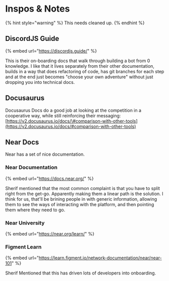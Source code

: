 # Inspos & Notes

{% hint style="warning" %}
This needs cleaned up.
{% endhint %}

## DiscordJS Guide

{% embed url="https://discordjs.guide/" %}

This is their on-boarding docs that walk through building a bot from 0 knowledge. I like that it lives separately from their other documentation, builds in a way that does refactoring of code, has git branches for each step and at the end just becomes "choose your own adventure" without just dropping you into technical docs.

## Docusaurus

Docusaurus Docs do a good job at looking at the competition in a cooperative way, while still reinforcing their messaging: [https://v2.docusaurus.io/docs/\#comparison-with-other-tools](https://v2.docusaurus.io/docs/#comparison-with-other-tools)

## Near Docs

Near has a set of nice documentation.

### Near Documentation

{% embed url="https://docs.near.org/" %}

Sherif mentioned that the most common complaint is that you have to split right from the get-go. Apparently making them a linear path is the solution. I think for us, that'll be brining people in with generic information, allowing them to see the ways of interacting with the platform, and then pointing them where they need to go.

### Near University

{% embed url="https://near.org/learn/" %}

### Figment Learn

{% embed url="https://learn.figment.io/network-documentation/near/near-101" %}

Sherif Mentioned that this has driven lots of developers into onboarding.

